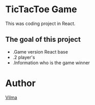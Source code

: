 # TicTacToe Game

This was coding project in React.

## The goal of this project

* .Game version React base
* .2 player's
* .Information who is the game winner

# Author

[Vilma](https://github.com/VilmaPa)